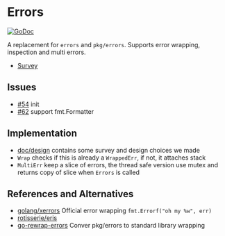 # Errors

[![GoDoc](https://godoc.org/github.com/dyweb/gommon/errors?status.svg)](https://godoc.org/github.com/dyweb/gommon/errors)

A replacement for `errors` and `pkg/errors`. Supports error wrapping, inspection and multi errors.

- [Survey](doc/survey)

## Issues

- [#54](https://github.com/dyweb/gommon/issues/54) init 
- [#62](https://github.com/dyweb/gommon/issues/62) support fmt.Formatter

## Implementation

- [doc/design](doc/design) contains some survey and design choices we made
- `Wrap` checks if this is already a `WrappedErr`, if not, it attaches stack
- `MultiErr` keep a slice of errors, the thread safe version use mutex and returns copy of slice when `Errors` is called

## References and Alternatives

- [golang/xerrors](https://github.com/golang/xerrors) Official error wrapping `fmt.Errorf("oh my %w", err)`
- [rotisserie/eris](https://github.com/rotisserie/eris)
- [go-rewrap-errors](https://github.com/xdg-go/go-rewrap-errors) Conver pkg/errors to standard library wrapping